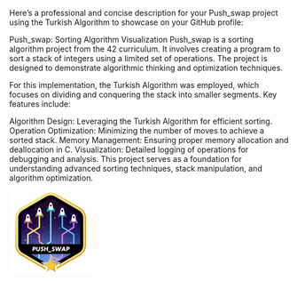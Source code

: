 
Here’s a professional and concise description for your Push_swap project using the Turkish Algorithm to showcase on your GitHub profile:

Push_swap: Sorting Algorithm Visualization
Push_swap is a sorting algorithm project from the 42 curriculum. It involves creating a program to sort a stack of integers using a limited set of operations. The project is designed to demonstrate algorithmic thinking and optimization techniques.

For this implementation, the Turkish Algorithm was employed, which focuses on dividing and conquering the stack into smaller segments. Key features include:

Algorithm Design: Leveraging the Turkish Algorithm for efficient sorting.
Operation Optimization: Minimizing the number of moves to achieve a sorted stack.
Memory Management: Ensuring proper memory allocation and deallocation in C.
Visualization: Detailed logging of operations for debugging and analysis.
This project serves as a foundation for understanding advanced sorting techniques, stack manipulation, and algorithm optimization.

![push-swapm](push_swapm.png)
